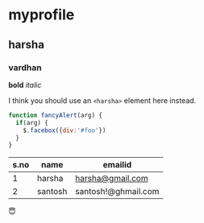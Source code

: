 # myprofile
## harsha
### vardhan
**bold**
*italic*

I think you should use an
`<harsha>` element here instead.
```javascript
function fancyAlert(arg) {
  if(arg) {
    $.facebox({div:'#foo'})
  }
}
```
s.no|name|emailid
---|---|----
1|harsha|harsha@gmail.com
2|santosh|santosh!@ghmail.com

:innocent:

